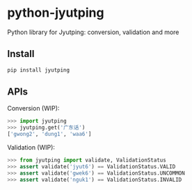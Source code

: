 # python-jyutping

Python library for Jyutping: conversion, validation and more

## Install

```sh
pip install jyutping
```

## APIs

Conversion (WIP):

```python
>>> import jyutping
>>> jyutping.get('广东话')
['gwong2', 'dung1', 'waa6']
```

Validation (WIP):

```python
>>> from jyutping import validate, ValidationStatus
>>> assert validate('jyut6') == ValidationStatus.VALID
>>> assert validate('gwek6') == ValidationStatus.UNCOMMON
>>> assert validate('nguk1') == ValidationStatus.INVALID
```
